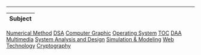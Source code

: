 

----------------------------------------------------------------------------------------------

Subject  |  
----------- |
[Numerical Method](https://github.com/Aayush-Basnet/MBM-College-Notes/tree/main/Numerical%20Method)
[DSA](https://github.com/Aayush-Basnet/MBM-College-Notes/tree/main/DSA)
[Computer Graphic](https://github.com/Aayush-Basnet/MBM-College-Notes/tree/main/Computer%20Graphics)
[Operating System](https://github.com/Aayush-Basnet/MBM-College-Notes/tree/main/OS)
[TOC](https://github.com/Aayush-Basnet/MBM-College-Notes/tree/main/TOC_Codes)
[DAA](https://github.com/Aayush-Basnet/MBM-College-Notes/tree/main/DAA)
[Multimedia](https://github.com/Aayush-Basnet/MBM-College-Notes/tree/main/Multimedia)
[System Analysis and Design](https://github.com/Aayush-Basnet/MBM-College-Notes/tree/main/SAD)
[Simulation & Modeling](https://github.com/Aayush-Basnet/MBM-College-Notes/tree/main/SM)
[Web Technology](https://github.com/Aayush-Basnet/MBM-College-Notes/tree/main/web%20technology)
[Cryptography](https://github.com/Aayush-Basnet/MBM-College-Notes/tree/main/Crypto)


